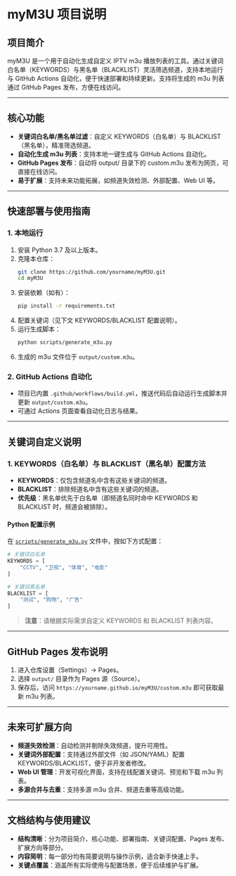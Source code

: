 # myM3U 项目说明

## 项目简介

myM3U 是一个用于自动化生成自定义 IPTV m3u 播放列表的工具。通过关键词白名单（KEYWORDS）与黑名单（BLACKLIST）灵活筛选频道，支持本地运行与 GitHub Actions 自动化，便于快速部署和持续更新。支持将生成的 m3u 列表通过 GitHub Pages 发布，方便在线访问。

---

## 核心功能

- **关键词白名单/黑名单过滤**：自定义 KEYWORDS（白名单）与 BLACKLIST（黑名单），精准筛选频道。
- **自动化生成 m3u 列表**：支持本地一键生成与 GitHub Actions 自动化。
- **GitHub Pages 发布**：自动将 output/ 目录下的 custom.m3u 发布为网页，可直接在线访问。
- **易于扩展**：支持未来功能拓展，如频道失效检测、外部配置、Web UI 等。

---

## 快速部署与使用指南

### 1. 本地运行

1. 安装 Python 3.7 及以上版本。
2. 克隆本仓库：
   ```bash
   git clone https://github.com/yourname/myM3U.git
   cd myM3U
   ```
3. 安装依赖（如有）：
   ```bash
   pip install -r requirements.txt
   ```
4. 配置关键词（见下文 KEYWORDS/BLACKLIST 配置说明）。
5. 运行生成脚本：
   ```bash
   python scripts/generate_m3u.py
   ```
6. 生成的 m3u 文件位于 `output/custom.m3u`。

### 2. GitHub Actions 自动化

- 项目已内置 `.github/workflows/build.yml`，推送代码后自动运行生成脚本并更新 `output/custom.m3u`。
- 可通过 Actions 页面查看自动化日志与结果。

---

## 关键词自定义说明

### 1. KEYWORDS（白名单）与 BLACKLIST（黑名单）配置方法

- **KEYWORDS**：仅包含频道名中含有这些关键词的频道。
- **BLACKLIST**：排除频道名中含有这些关键词的频道。
- **优先级**：黑名单优先于白名单（即频道名同时命中 KEYWORDS 和 BLACKLIST 时，频道会被排除）。

#### Python 配置示例

在 [`scripts/generate_m3u.py`](scripts/generate_m3u.py:1) 文件中，按如下方式配置：

```python
# 关键词白名单
KEYWORDS = [
    "CCTV", "卫视", "体育", "电影"
]

# 关键词黑名单
BLACKLIST = [
    "测试", "购物", "广告"
]
```

> **注意**：请根据实际需求自定义 KEYWORDS 和 BLACKLIST 列表内容。

---

## GitHub Pages 发布说明

1. 进入仓库设置（Settings）→ Pages。
2. 选择 `output/` 目录作为 Pages 源（Source）。
3. 保存后，访问 `https://yourname.github.io/myM3U/custom.m3u` 即可获取最新 m3u 列表。

---

## 未来可扩展方向

- **频道失效检测**：自动检测并剔除失效频道，提升可用性。
- **关键词外部配置**：支持通过外部文件（如 JSON/YAML）配置 KEYWORDS/BLACKLIST，便于非开发者修改。
- **Web UI 管理**：开发可视化界面，支持在线配置关键词、预览和下载 m3u 列表。
- **多源合并与去重**：支持多源 m3u 合并、频道去重等高级功能。

---

## 文档结构与使用建议

- **结构清晰**：分为项目简介、核心功能、部署指南、关键词配置、Pages 发布、扩展方向等部分。
- **内容简明**：每一部分均有简要说明与操作示例，适合新手快速上手。
- **关键点覆盖**：涵盖所有实际使用与配置场景，便于后续维护与扩展。